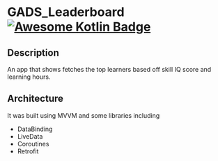 # GADS_Leaderboard [![Awesome Kotlin Badge](https://kotlin.link/awesome-kotlin.svg)](https://github.com/KotlinBy/awesome-kotlin) 
## Description
An app that shows fetches the top learners based off skill IQ score and learning hours.

## Architecture
It was built using MVVM and some libraries including
- DataBinding
- LiveData
- Coroutines
- Retrofit

